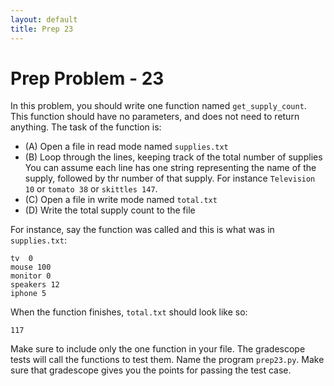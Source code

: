```yaml
---
layout: default
title: Prep 23
---
```


# Prep Problem - 23

In this problem, you should write one function named `get_supply_count`.
This function should have no parameters, and does not need to return anything.
The task of the function is:

* (A) Open a file in read mode named `supplies.txt`
* (B) Loop through the lines, keeping track of the total number of supplies
      You can assume each line has one string representing the name of the supply, followed by thr number of that supply.
      For instance `Television 10` or `tomato 38` or `skittles 147`.
* (C) Open a file in write mode named `total.txt`
* (D) Write the total supply count to the file


For instance, say the function was called and this is what was in `supplies.txt`:

```
tv  0
mouse 100
monitor 0
speakers 12
iphone 5
```

When the function finishes, `total.txt` should look like so:

```
117
```

Make sure to include only the one function in your file.
The gradescope tests will call the functions to test them.
Name the program `prep23.py`.
Make sure that gradescope gives you the points for passing the test case.

